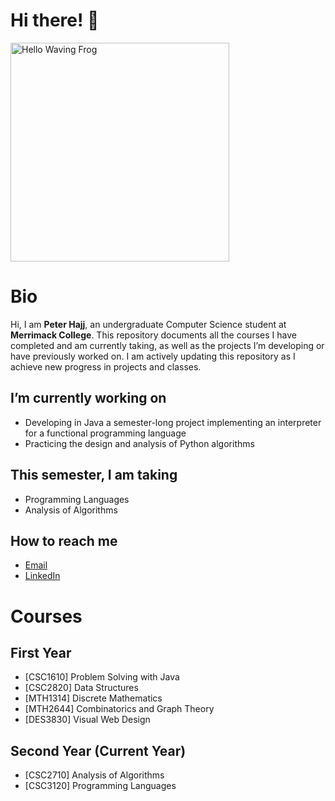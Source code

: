 # Hi there! 👋

<p align="left">
  <img src="https://media.tenor.com/kP3zR9Y2xXcAAAAC/hello-waving-frog.gif" width="350" alt="Hello Waving Frog">
</p>

# Bio
Hi, I am **Peter Hajj**, an undergraduate Computer Science student at **Merrimack College**. This repository documents all the courses I have completed and am currently taking, as well as the projects I’m developing or have previously worked on. I am actively updating this repository as I achieve new progress in projects and classes.

## I’m currently working on
* Developing in Java a semester-long project implementing an interpreter for a functional programming language  
* Practicing the design and analysis of Python algorithms

## This semester, I am taking
* Programming Languages  
* Analysis of Algorithms

## How to reach me
* [Email](mailto:hajjp@merrimack.edu)  
* [LinkedIn](https://www.linkedin.com/in/hajjpeter/)

# Courses

## First Year
* [CSC1610] Problem Solving with Java  
* [CSC2820] Data Structures  
* [MTH1314] Discrete Mathematics  
* [MTH2644] Combinatorics and Graph Theory  
* [DES3830] Visual Web Design

## Second Year (Current Year)
* [CSC2710] Analysis of Algorithms  
* [CSC3120] Programming Languages

